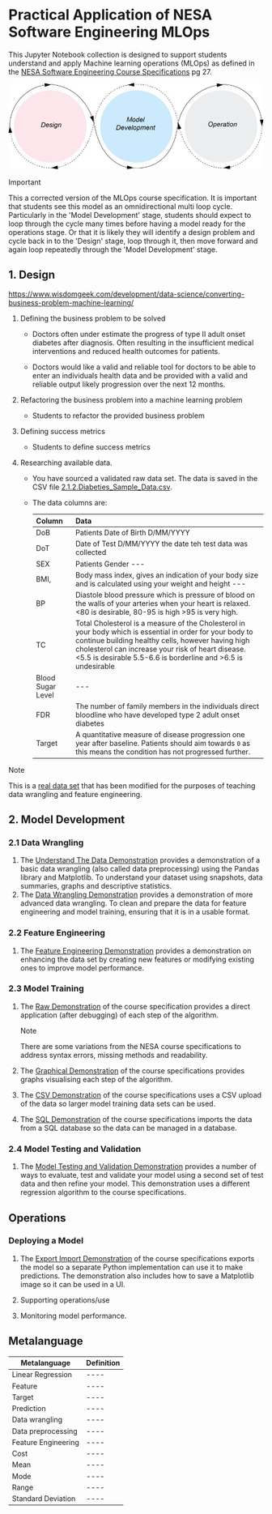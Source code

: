 # Practical Application of NESA Software Engineering MLOps

This Jupyter Notebook collection is designed to support students understand and apply Machine learning operations (MLOps) as defined in the [NESA Software Engineering Course Specifications](https://library.curriculum.nsw.edu.au/341419dc-8ec2-0289-7225-6db7f2d751ef/94e1eb0a-0df7-4dbe-9b72-5d5e0d17143a/software-engineering-11-12-higher-school-certificate-course-specifications.PDF) pg 27.

![Course Specification MLOps Model](/images/MLOPS_Model.png)

> [!Important]
> This a corrected version of the MLOps course specification. It is important that students see this model as an omnidirectional multi loop cycle. Particularly in the 'Model Development' stage, students should expect to loop through the cycle many times before having a model ready for the operations stage. Or that it is likely they will identify a design problem and cycle back in to the 'Design' stage, loop through it, then move forward and again loop repeatedly through the 'Model Development' stage.

## 1. Design

https://www.wisdomgeek.com/development/data-science/converting-business-problem-machine-learning/

1. Defining the business problem to be solved

   - Doctors often under estimate the progress of type II adult onset diabetes after diagnosis. Often resulting in the insufficient medical interventions and reduced health outcomes for patients.

   - Doctors would like a valid and reliable tool for doctors to be able to enter an individuals health data and be provided with a valid and reliable output likely progression over the next 12 months.

2. Refactoring the business problem into a machine learning problem

   - Students to refactor the provided business problem

3. Defining success metrics

   - Students to define success metrics

4. Researching available data.

   - You have sourced a validated raw data set. The data is saved in the CSV file [2.1.2.Diabeties_Sample_Data.csv](/2.Model_Development/2.1.Data_Wrangling/2.1.2.Diabeties_Sample_Data.csv).

   - The data columns are:

     | Column            | Data                                                                                                                                                                                                                                                                                  |
     | ----------------- | ------------------------------------------------------------------------------------------------------------------------------------------------------------------------------------------------------------------------------------------------------------------------------------- |
     | DoB               | Patients Date of Birth D/MM/YYYY                                                                                                                                                                                                                                                      |
     | DoT               | Date of Test D/MM/YYYY the date teh test data was collected                                                                                                                                                                                                                           |
     | SEX               | Patients Gender ---                                                                                                                                                                                                                                                                   |
     | BMI,              | Body mass index, gives an indication of your body size and is calculated using your weight and height ---                                                                                                                                                                             |
     | BP                | Diastole blood pressure which is pressure of blood on the walls of your arteries when your heart is relaxed. <80 is desirable, 80-95 is high >95 is very high.                                                                                                                        |
     | TC                | Total Cholesterol is a measure of the Cholesterol in your body which is essential in order for your body to continue building healthy cells, however having high cholesterol can increase your risk of heart disease. <5.5 is desirable 5.5-6.6 is borderline and >6.5 is undesirable |
     | Blood Sugar Level | ---                                                                                                                                                                                                                                                                                   |
     | FDR               | The number of family members in the individuals direct bloodline who have developed type 2 adult onset diabetes                                                                                                                                                                       |
     | Target            | A quantitative measure of disease progression one year after baseline. Patients should aim towards `0` as this means the condition has not progressed further.                                                                                                                        |

> [!Note]
> This is a [real data set](https://www4.stat.ncsu.edu/~boos/var.select/diabetes.html) that has been modified for the purposes of teaching data wrangling and feature engineering.

## 2. Model Development

### 2.1 Data Wrangling

1. The [Understand The Data Demonstration](/2.Model_Development/2.1.Data_Wrangling/2.1.1.data_preview.ipynb) provides a demonstration of a basic data wrangling (also called data preprocessing) using the Pandas library and Matplotlib. To understand your dataset using snapshots, data summaries, graphs and descriptive statistics.
2. The [Data Wrangling Demonstration](/2.Model_Development/2.1.Data_Wrangling/2.1.2.data_wranglish.ipynb) provides a demonstration of more advanced data wrangling. To clean and prepare the data for feature engineering and model training, ensuring that it is in a usable format.

### 2.2 Feature Engineering

1. The [Feature Engineering Demonstration](/2.Model_Development/2.2.Feature_Engineering/2.2.1.feature_engineering.ipynb) provides a demonstration on enhancing the data set by creating new features or modifying existing ones to improve model performance.

### 2.3 Model Training

1. The [Raw Demonstration](/2.Model_Development/2.3.Model_Training/2.3.1.raw_course_specification.ipynb) of the course specification provides a direct application (after debugging) of each step of the algorithm.

   > [!Note]
   > There are some variations from the NESA course specifications to address syntax errors, missing methods and readability.

2. The [Graphical Demonstration](/2.Model_Development/2.3.Model_Training/2.3.2.graphical_course_specification.ipynb) of the course specifications provides graphs visualising each step of the algorithm.
3. The [CSV Demonstration](/2.Model_Development/2.3.Model_Training/2.3.3.CSV_course_specification.ipynb) of the course specifications uses a CSV upload of the data so larger model training data sets can be used.
4. The [SQL Demonstration](/2.Model_Development/2.3.Model_Training/2.3.4.SQL_course_specification.ipynb) of the course specifications imports the data from a SQL database so the data can be managed in a database.

### 2.4 Model Testing and Validation

1. The [Model Testing and Validation Demonstration](/2.Model_Development/2.4.Model_Testing_and_Validation/2.4.1.model_test_and_validate.ipynb) provides a number of ways to evaluate, test and validate your model using a second set of test data and then refine your model. This demonstration uses a different regression algorithm to the course specifications.

## Operations

### Deploying a Model

1. The [Export Import Demonstration](/3.Operations/3.1.Deploy_Model/3.1.1.export_import_course_specification.ipynb) of the course specifications exports the model so a separate Python implementation can use it to make predictions. The demonstration also includes how to save a Matplotlib image so it can be used in a UI.

2. Supporting operations/use

3. Monitoring model performance.

## Metalanguage

| Metalanguage        | Definition |
| ------------------- | ---------- |
| Linear Regression   | ----       |
| Feature             | ----       |
| Target              | ----       |
| Prediction          | ----       |
| Data wrangling      | ----       |
| Data preprocessing  | ----       |
| Feature Engineering | ----       |
| Cost                | ----       |
| Mean                | ----       |
| Mode                | ----       |
| Range               | ----       |
| Standard Deviation  | ----       |
